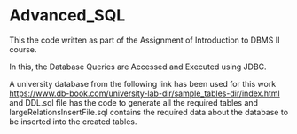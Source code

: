 # Advanced_SQL

This the code written as part of the Assignment of Introduction to DBMS II course.

In this, the Database Queries are Accessed and Executed using JDBC.

A university database from the following link has been used for this work <br>
https://www.db-book.com/university-lab-dir/sample_tables-dir/index.html <br>
and DDL.sql file has the code to generate all the required tables and largeRelationsInsertFile.sql contains the required data about the database to be inserted into the created tables.<br>

